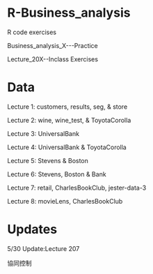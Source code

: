 # R-Business_analysis
R code exercises

Business_analysis_X---Practice


Lecture_20X--Inclass Exercises

# Data
Lecture 1: customers, results, seg, & store

Lecture 2: wine, wine_test, & ToyotaCorolla

Lecture 3: UniversalBank

Lecture 4: UniversalBank & ToyotaCorolla

Lecture 5: Stevens & Boston

Lecture 6: Stevens, Boston & Bank

Lecture 7: retail, CharlesBookClub, jester-data-3

Lecture 8: movieLens, CharlesBookClub



# Updates


5/30 Update:Lecture 207

協同控制

